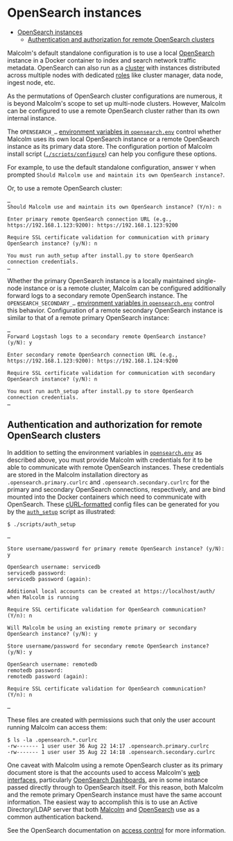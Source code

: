 # <a name="OpenSearchInstance"></a>OpenSearch instances

* [OpenSearch instances](#OpenSearchInstance)
    - [Authentication and authorization for remote OpenSearch clusters](#OpenSearchAuth)

Malcolm's default standalone configuration is to use a local [OpenSearch](https://opensearch.org/) instance in a Docker container to index and search network traffic metadata. OpenSearch can also run as a [cluster](https://opensearch.org/docs/latest/opensearch/cluster/) with instances distributed across multiple nodes with dedicated [roles](https://opensearch.org/docs/latest/opensearch/cluster/#nodes) like cluster manager, data node, ingest node, etc.

As the permutations of OpenSearch cluster configurations are numerous, it is beyond Malcolm's scope to set up multi-node clusters. However, Malcolm can be configured to use a remote OpenSearch cluster rather than its own internal instance.

The `OPENSEARCH_…` [environment variables in `opensearch.env`](malcolm-config.md#MalcolmConfigEnvVars) control whether Malcolm uses its own local OpenSearch instance or a remote OpenSearch instance as its primary data store. The configuration portion of Malcolm install script ([`./scripts/configure`](malcolm-config.md#ConfigAndTuning)) can help you configure these options.

For example, to use the default standalone configuration, answer `Y` when prompted `Should Malcolm use and maintain its own OpenSearch instance?`.

Or, to use a remote OpenSearch cluster:

```
…
Should Malcolm use and maintain its own OpenSearch instance? (Y/n): n

Enter primary remote OpenSearch connection URL (e.g., https://192.168.1.123:9200): https://192.168.1.123:9200

Require SSL certificate validation for communication with primary OpenSearch instance? (y/N): n

You must run auth_setup after install.py to store OpenSearch connection credentials.
…
```

Whether the primary OpenSearch instance is a locally maintained single-node instance or is a remote cluster, Malcolm can be configured additionally forward logs to a secondary remote OpenSearch instance. The `OPENSEARCH_SECONDARY_…` [environment variables in `opensearch.env`](malcolm-config.md#MalcolmConfigEnvVars) control this behavior. Configuration of a remote secondary OpenSearch instance is similar to that of a remote primary OpenSearch instance:


```
…
Forward Logstash logs to a secondary remote OpenSearch instance? (y/N): y

Enter secondary remote OpenSearch connection URL (e.g., https://192.168.1.123:9200): https://192.168.1.124:9200

Require SSL certificate validation for communication with secondary OpenSearch instance? (y/N): n

You must run auth_setup after install.py to store OpenSearch connection credentials.
…
```

## <a name="OpenSearchAuth"></a>Authentication and authorization for remote OpenSearch clusters

In addition to setting the environment variables in [`opensearch.env`](malcolm-config.md#MalcolmConfigEnvVars) as described above, you must provide Malcolm with credentials for it to be able to communicate with remote OpenSearch instances. These credentials are stored in the Malcolm installation directory as `.opensearch.primary.curlrc` and `.opensearch.secondary.curlrc` for the primary and secondary OpenSearch connections, respectively, and are bind mounted into the Docker containers which need to communicate with OpenSearch. These [cURL-formatted](https://everything.curl.dev/cmdline/configfile) config files can be generated for you by the [`auth_setup`](authsetup.md#AuthSetup) script as illustrated:

```
$ ./scripts/auth_setup 

…

Store username/password for primary remote OpenSearch instance? (y/N): y

OpenSearch username: servicedb 
servicedb password:
servicedb password (again):

Additional local accounts can be created at https://localhost/auth/ when Malcolm is running

Require SSL certificate validation for OpenSearch communication? (Y/n): n

Will Malcolm be using an existing remote primary or secondary OpenSearch instance? (y/N): y

Store username/password for secondary remote OpenSearch instance? (y/N): y

OpenSearch username: remotedb
remotedb password:
remotedb password (again):

Require SSL certificate validation for OpenSearch communication? (Y/n): n

…
```

These files are created with permissions such that only the user account running Malcolm can access them:

```
$ ls -la .opensearch.*.curlrc
-rw------- 1 user user 36 Aug 22 14:17 .opensearch.primary.curlrc
-rw------- 1 user user 35 Aug 22 14:18 .opensearch.secondary.curlrc
```

One caveat with Malcolm using a remote OpenSearch cluster as its primary document store is that the accounts used to access Malcolm's [web interfaces](quickstart.md#UserInterfaceURLs), particularly [OpenSearch Dashboards](dashboards.md#Dashboards), are in some instance passed directly through to OpenSearch itself. For this reason, both Malcolm and the remote primary OpenSearch instance must have the same account information. The easiest way to accomplish this is to use an Active Directory/LDAP server that both [Malcolm](authsetup.md#AuthLDAP) and [OpenSearch](https://opensearch.org/docs/latest/security-plugin/configuration/ldap/) use as a common authentication backend.

See the OpenSearch documentation on [access control](https://opensearch.org/docs/latest/security-plugin/access-control/index/) for more information.
